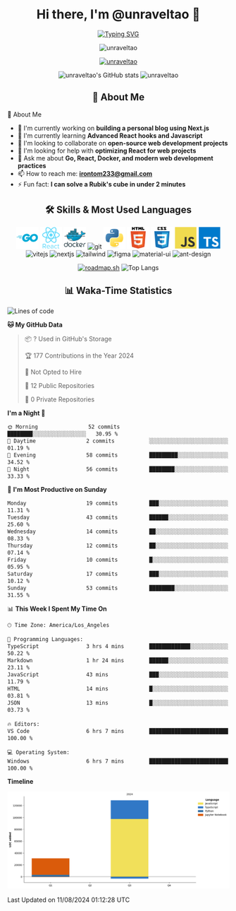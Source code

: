 <h1 align="center">Hi there, I'm @unraveltao 👋</h1>

<p align="center">
  <a href="https://git.io/typing-svg"><img src="https://readme-typing-svg.demolab.com?font=Fira+Code&pause=1000&color=36BCF7FF&center=true&vCenter=true&width=435&lines=A+passionate+developer+from+China;Go+%7C+React+%7C+Docker+Enthusiast;Always+learning+new+things" alt="Typing SVG" /></a>
</p>

<p align="center">
  <img src="https://komarev.com/ghpvc/?username=unraveltao" alt="unraveltao" />
</p>

<p align="center">
  <a href="https://github.com/ryo-ma/github-profile-trophy"><img src="https://github-profile-trophy.vercel.app/?username=unraveltao&no-frame=true&row=1&column=7" alt="unraveltao" /></a>
</p>

<p align="center">
  <img src="https://github-readme-stats.vercel.app/api?username=unravelTao&show_icons=true&theme=transparent&width=495" alt="unraveltao's GitHub stats" width=48% height=40%/>
  <img src="https://github-readme-streak-stats.herokuapp.com/?user=unraveltao&theme=transparent&width=495" alt="unraveltao" width=48% height=40%/>
</p>



<h2 align="center">🚀 About Me</h2>🚀 About Me

- 🔭 I'm currently working on **building a personal blog using Next.js**
- 🌱 I'm currently learning **Advanced React hooks and Javascript**
- 👯 I'm looking to collaborate on **open-source web development projects**
- 🤝 I'm looking for help with **optimizing React for web projects**
- 💬 Ask me about **Go, React, Docker, and modern web development practices**
- 📫 How to reach me: **irontom233@gmail.com**
- ⚡ Fun fact: **I can solve a Rubik's cube in under 2 minutes**


<h2 align="center">🛠 Skills & Most Used Languages</h2>


<p align="center">
    <img src="https://raw.githubusercontent.com/devicons/devicon/master/icons/go/go-original-wordmark.svg" alt="go" width="50" height="50"/>
    <img src="https://raw.githubusercontent.com/devicons/devicon/master/icons/react/react-original-wordmark.svg" alt="react" width="50" height="50"/>
    <img src="https://raw.githubusercontent.com/devicons/devicon/master/icons/docker/docker-original-wordmark.svg" alt="docker" width="50" height="50"/>
    <img src="https://www.vectorlogo.zone/logos/git-scm/git-scm-icon.svg" alt="git" width="50" height="50"/>
    <img src="https://raw.githubusercontent.com/devicons/devicon/master/icons/python/python-original.svg" alt="python" width="50" height="50"/>
    <img src="https://raw.githubusercontent.com/devicons/devicon/master/icons/html5/html5-original-wordmark.svg" alt="html5" width="50" height="50"/>
    <img src="https://raw.githubusercontent.com/devicons/devicon/master/icons/css3/css3-original-wordmark.svg" alt="css3" width="50" height="50"/>
    <img src="https://raw.githubusercontent.com/devicons/devicon/master/icons/javascript/javascript-original.svg" alt="javascript" width="50" height="50"/>
    <img src="https://raw.githubusercontent.com/devicons/devicon/master/icons/typescript/typescript-original.svg" alt="typescript" width="50" height="50"/>
    <img src="https://cdn.jsdelivr.net/gh/devicons/devicon@latest/icons/vitejs/vitejs-original.svg" alt="vitejs" width="50" height="50"/>
    <img src="https://cdn.worldvectorlogo.com/logos/nextjs-2.svg" alt="nextjs" width="50" height="50"/>
    <img src="https://www.vectorlogo.zone/logos/tailwindcss/tailwindcss-icon.svg" alt="tailwind" width="50" height="50"/>
    <img src="https://www.vectorlogo.zone/logos/figma/figma-icon.svg" alt="figma" width="50" height="50"/>
    <img src="https://mui.com/static/logo.png" alt="material-ui" width="50" height="50"/>
    <img src="https://gw.alipayobjects.com/zos/rmsportal/KDpgvguMpGfqaHPjicRK.svg" alt="ant-design" width="50" height="50"/>
</p>

<p align="center">
  <a href="https://roadmap.sh"><img src="https://roadmap.sh/card/wide/66be293f91320df4bdef977f?variant=dark" alt="roadmap.sh"/></a>
  <img src="https://github-readme-stats.vercel.app/api/top-langs/?username=unravelTao&theme=transparent" alt="Top Langs" width="500" height="300" />
</p>




<h2 align="center">📊 Waka-Time Statistics</h2>

<!--START_SECTION:waka-->
![Lines of code](https://img.shields.io/badge/From%20Hello%20World%20I%27ve%20Written-159.8%20thousand%20lines%20of%20code-blue)

**🐱 My GitHub Data** 

> 📦 ? Used in GitHub's Storage 
 > 
> 🏆 177 Contributions in the Year 2024
 > 
> 🚫 Not Opted to Hire
 > 
> 📜 12 Public Repositories 
 > 
> 🔑 0 Private Repositories 
 > 
**I'm a Night 🦉** 

```text
🌞 Morning                52 commits          ████████░░░░░░░░░░░░░░░░░   30.95 % 
🌆 Daytime                2 commits           ░░░░░░░░░░░░░░░░░░░░░░░░░   01.19 % 
🌃 Evening                58 commits          █████████░░░░░░░░░░░░░░░░   34.52 % 
🌙 Night                  56 commits          ████████░░░░░░░░░░░░░░░░░   33.33 % 
```
📅 **I'm Most Productive on Sunday** 

```text
Monday                   19 commits          ███░░░░░░░░░░░░░░░░░░░░░░   11.31 % 
Tuesday                  43 commits          ██████░░░░░░░░░░░░░░░░░░░   25.60 % 
Wednesday                14 commits          ██░░░░░░░░░░░░░░░░░░░░░░░   08.33 % 
Thursday                 12 commits          ██░░░░░░░░░░░░░░░░░░░░░░░   07.14 % 
Friday                   10 commits          █░░░░░░░░░░░░░░░░░░░░░░░░   05.95 % 
Saturday                 17 commits          ███░░░░░░░░░░░░░░░░░░░░░░   10.12 % 
Sunday                   53 commits          ████████░░░░░░░░░░░░░░░░░   31.55 % 
```


📊 **This Week I Spent My Time On** 

```text
🕑︎ Time Zone: America/Los_Angeles

💬 Programming Languages: 
TypeScript               3 hrs 4 mins        █████████████░░░░░░░░░░░░   50.22 % 
Markdown                 1 hr 24 mins        ██████░░░░░░░░░░░░░░░░░░░   23.11 % 
JavaScript               43 mins             ███░░░░░░░░░░░░░░░░░░░░░░   11.79 % 
HTML                     14 mins             █░░░░░░░░░░░░░░░░░░░░░░░░   03.81 % 
JSON                     13 mins             █░░░░░░░░░░░░░░░░░░░░░░░░   03.73 % 

🔥 Editors: 
VS Code                  6 hrs 7 mins        █████████████████████████   100.00 % 

💻 Operating System: 
Windows                  6 hrs 7 mins        █████████████████████████   100.00 % 
```

**Timeline**

![Lines of Code chart](https://raw.githubusercontent.com/unraveltao/unraveltao/main/assets/bar_graph.png)


 Last Updated on 11/08/2024 01:12:28 UTC
<!--END_SECTION:waka-->
